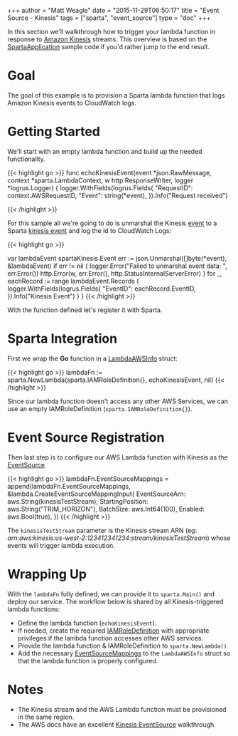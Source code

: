 +++
author = "Matt Weagle"
date = "2015-11-29T06:50:17"
title = "Event Source - Kinesis"
tags = ["sparta", "event_source"]
type = "doc"
+++

In this section we'll walkthrough how to trigger your lambda function in response to [Amazon Kinesis](https://aws.amazon.com/kinesis/) streams.  This overview is based on the [SpartaApplication](https://github.com/mweagle/SpartaApplication/blob/master/application.go#L130) sample code if you'd rather jump to the end result.  

# Goal

The goal of this example is to provision a Sparta lambda function that logs Amazon Kinesis events to CloudWatch logs.

# Getting Started

We'll start with an empty lambda function and build up the needed functionality.

{{< highlight go >}}
func echoKinesisEvent(event *json.RawMessage,
                      context *sparta.LambdaContext,
                      w http.ResponseWriter,
                      logger *logrus.Logger)
{
  logger.WithFields(logrus.Fields{
		"RequestID": context.AWSRequestID,
		"Event":     string(*event),
	}).Info("Request received")

{{< /highlight >}}   

For this sample all we're going to do is unmarshal the Kinesis [event](http://docs.aws.amazon.com/lambda/latest/dg/walkthrough-kinesis-events-adminuser-create-test-function.html#wt-kinesis-invoke-manually) to a Sparta [kinesis event](https://godoc.org/github.com/mweagle/Sparta/aws/kinesis#Event) and log the id to CloudWatch Logs:

{{< highlight go >}}

  var lambdaEvent spartaKinesis.Event
  err := json.Unmarshal([]byte(*event), &lambdaEvent)
  if err != nil {
    logger.Error("Failed to unmarshal event data: ", err.Error())
    http.Error(w, err.Error(), http.StatusInternalServerError)
  }
  for _, eachRecord := range lambdaEvent.Records {
    logger.WithFields(logrus.Fields{
      "EventID": eachRecord.EventID,
    }).Info("Kinesis Event")
  }
}
{{< /highlight >}}   

With the function defined let's register it with Sparta.

# Sparta Integration

First we wrap the **Go** function in a [LambdaAWSInfo](https://godoc.org/github.com/mweagle/Sparta#LambdaAWSInfo) struct:

{{< highlight go >}}
lambdaFn := sparta.NewLambda(sparta.IAMRoleDefinition{}, echoKinesisEvent, nil)
{{< /highlight >}}   

Since our lambda function doesn't access any other AWS Services, we can use an empty IAMRoleDefinition (`sparta.IAMRoleDefinition{}`).

# Event Source Registration

Then last step is to configure our AWS Lambda function with Kinesis as the [EventSource](http://docs.aws.amazon.com/lambda/latest/dg/intro-core-components.html)

{{< highlight go >}}
lambdaFn.EventSourceMappings = append(lambdaFn.EventSourceMappings, &lambda.CreateEventSourceMappingInput{
  EventSourceArn:   aws.String(kinesisTestStream),
  StartingPosition: aws.String("TRIM_HORIZON"),
  BatchSize:        aws.Int64(100),
  Enabled:          aws.Bool(true),
})
{{< /highlight >}}   

The `kinesisTestStream` parameter is the Kinesis stream ARN (eg: _arn:aws:kinesis:us-west-2:123412341234:stream/kinesisTestStream_) whose events will trigger lambda execution.

# Wrapping Up

With the `lambdaFn` fully defined, we can provide it to `sparta.Main()` and deploy our service.  The workflow below is shared by all Kinesis-triggered lambda functions:

  * Define the lambda function (`echoKinesisEvent`).
  * If needed, create the required [IAMRoleDefinition](https://godoc.org/github.com/mweagle/Sparta*IAMRoleDefinition) with appropriate privileges if the lambda function accesses other AWS services.
  * Provide the lambda function & IAMRoleDefinition to `sparta.NewLambda()`
  * Add the necessary [EventSourceMappings](https://godoc.org/github.com/aws/aws-sdk-go/service/lambda#CreateEventSourceMappingInput) to the `LambdaAWSInfo` struct so that the lambda function is properly configured.

# Notes

  * The Kinesis stream and the AWS Lambda function must be provisioned in the same region.
  * The AWS docs have an excellent [Kinesis EventSource](http://docs.aws.amazon.com/lambda/latest/dg/walkthrough-kinesis-events-adminuser.html) walkthrough.
